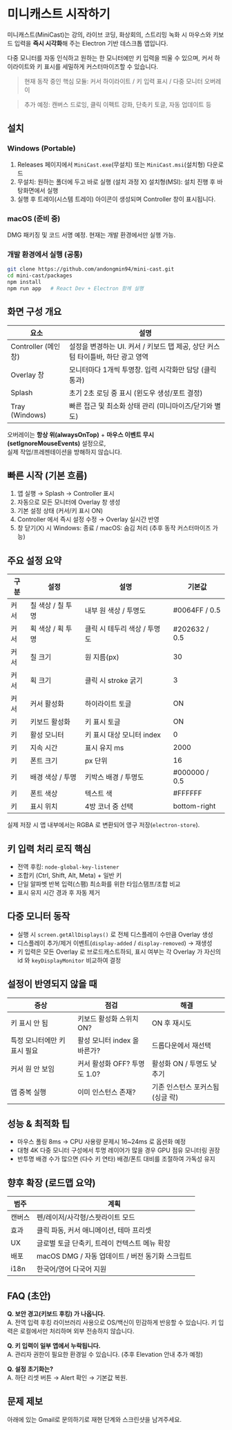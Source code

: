 # 미니캐스트 시작하기

미니캐스트(MiniCast)는 강의, 라이브 코딩, 화상회의, 스트리밍 녹화 시 마우스와 키보드 입력을 **즉시 시각화**해 주는 Electron 기반 데스크톱 앱입니다.

다중 모니터를 자동 인식하고 원하는 한 모니터에만 키 입력을 띄울 수 있으며, 커서 하이라이트와 키 표시를 세밀하게 커스터마이즈할 수 있습니다.

> 현재 동작 중인 핵심 모듈: 커서 하이라이트 / 키 입력 표시 / 다중 모니터 오버레이

> 추가 예정: 캔버스 드로잉, 클릭 이펙트 강화, 단축키 토글, 자동 업데이트 등

## 설치

### Windows (Portable)
1. Releases 페이지에서 `MiniCast.exe`(무설치) 또는 `MiniCast.msi`(설치형) 다운로드
2. 무설치: 원하는 폴더에 두고 바로 실행 (설치 과정 X)
   설치형(MSI): 설치 진행 후 바탕화면에서 실행
3. 실행 후 트레이(시스템 트레이) 아이콘이 생성되며 Controller 창이 표시됩니다.

### macOS (준비 중)
DMG 패키징 및 코드 서명 예정. 현재는 개발 환경에서만 실행 가능.

### 개발 환경에서 실행 (공통)
```bash
git clone https://github.com/andongmin94/mini-cast.git
cd mini-cast/packages
npm install
npm run app   # React Dev + Electron 함께 실행
```

## 화면 구성 개요

| 요소 | 설명 |
|------|------|
| Controller (메인 창) | 설정을 변경하는 UI. 커서 / 키보드 탭 제공, 상단 커스텀 타이틀바, 하단 광고 영역 |
| Overlay 창 | 모니터마다 1개씩 투명창. 입력 시각화만 담당 (클릭 통과) |
| Splash | 초기 2초 로딩 중 표시 (윈도우 생성/포트 결정) |
| Tray (Windows) | 빠른 접근 및 최소화 상태 관리 (미니마이즈/닫기와 별도) |

오버레이는 **항상 위(alwaysOnTop)** + **마우스 이벤트 무시(setIgnoreMouseEvents)** 설정으로,
<br/>실제 작업/프레젠테이션을 방해하지 않습니다.

## 빠른 시작 (기본 흐름)
1. 앱 실행 → Splash → Controller 표시
2. 자동으로 모든 모니터에 Overlay 창 생성
3. 기본 설정 상태 (커서/키 표시 ON)
4. Controller 에서 즉시 설정 수정 → Overlay 실시간 반영
5. 창 닫기(X) 시 Windows: 종료 / macOS: 숨김 처리 (추후 동작 커스터마이즈 가능)

## 주요 설정 요약

| 구분 | 설정 | 설명 | 기본값 |
|------|------|------|--------|
| 커서 | 칠 색상 / 칠 투명 | 내부 원 색상 / 투명도 | #0064FF / 0.5 |
| 커서 | 획 색상 / 획 투명 | 클릭 시 테두리 색상 / 투명도 | #202632 / 0.5 |
| 커서 | 칠 크기 | 원 지름(px) | 30 |
| 커서 | 획 크기 | 클릭 시 stroke 굵기 | 3 |
| 커서 | 커서 활성화 | 하이라이트 토글 | ON |
| 키 | 키보드 활성화 | 키 표시 토글 | ON |
| 키 | 활성 모니터 | 키 표시 대상 모니터 index | 0 |
| 키 | 지속 시간 | 표시 유지 ms | 2000 |
| 키 | 폰트 크기 | px 단위 | 16 |
| 키 | 배경 색상 / 투명 | 키박스 배경 / 투명도 | #000000 / 0.5 |
| 키 | 폰트 색상 | 텍스트 색 | #FFFFFF |
| 키 | 표시 위치 | 4방 코너 중 선택 | bottom-right |

실제 저장 시 앱 내부에서는 RGBA 로 변환되어 영구 저장(`electron-store`).

## 키 입력 처리 로직 핵심
- 전역 후킹: `node-global-key-listener`
- 조합키 (Ctrl, Shift, Alt, Meta) + 일반 키
- 단일 알파벳 반복 입력(스팸) 최소화를 위한 타임스탬프/조합 비교
- 표시 유지 시간 경과 후 자동 제거

## 다중 모니터 동작
- 실행 시 `screen.getAllDisplays()` 로 전체 디스플레이 수만큼 Overlay 생성
- 디스플레이 추가/제거 이벤트(`display-added` / `display-removed`) → 재생성
- 키 입력은 모든 Overlay 로 브로드캐스트하되, 표시 여부는 각 Overlay 가 자신의 id 와 `keyDisplayMonitor` 비교하여 결정

## 설정이 반영되지 않을 때
| 증상 | 점검 | 해결 |
|------|------|------|
| 키 표시 안 됨 | 키보드 활성화 스위치 ON? | ON 후 재시도 |
| 특정 모니터에만 키 표시 필요 | 활성 모니터 index 올바른가? | 드롭다운에서 재선택 |
| 커서 원 안 보임 | 커서 활성화 OFF? 투명도 1.0? | 활성화 ON / 투명도 낮추기 |
| 앱 중복 실행 | 이미 인스턴스 존재? | 기존 인스턴스 포커스됨 (싱글 락) |

## 성능 & 최적화 팁
- 마우스 폴링 8ms → CPU 사용량 문제시 16~24ms 로 옵션화 예정
- 대형 4K 다중 모니터 구성에서 투명 레이어가 많을 경우 GPU 점유 모니터링 권장
- 반투명 배경 수가 많으면 (다수 키 연타) 배경/폰트 대비를 조절하여 가독성 유지

## 향후 확장 (로드맵 요약)
| 범주 | 계획 |
|------|------|
| 캔버스 | 펜/레이저/사각형/스팟라이트 모드 |
| 효과 | 클릭 파동, 커서 애니메이션, 테마 프리셋 |
| UX | 글로벌 토글 단축키, 트레이 컨텍스트 메뉴 확장 |
| 배포 | macOS DMG / 자동 업데이트 / 버전 동기화 스크립트 |
| i18n | 한국어/영어 다국어 지원 |

## FAQ (초안)
**Q. 보안 경고(키보드 후킹) 가 나옵니다.**  
A. 전역 입력 후킹 라이브러리 사용으로 OS/백신이 민감하게 반응할 수 있습니다. 키 입력은 로컬에서만 처리하며 외부 전송하지 않습니다.

**Q. 키 입력이 일부 앱에서 누락됩니다.**  
A. 관리자 권한이 필요한 환경일 수 있습니다. (추후 Elevation 안내 추가 예정)

**Q. 설정 초기화는?**  
A. 하단 리셋 버튼 → Alert 확인 → 기본값 복원.

## 문제 제보
아래에 있는 Gmail로 문의하기로 재현 단계와 스크린샷을 남겨주세요.
